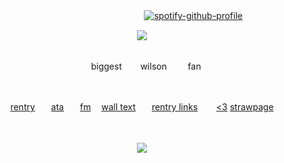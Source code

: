 ㅤ ㅤㅤㅤ ㅤㅤㅤ ㅤㅤㅤ ㅤㅤㅤ ㅤㅤㅤ ㅤㅤ[![spotify-github-profile](https://spotify-github-profile.kittinanx.com/api/view?uid=31ovkj4zy2dpnm7nft7ynmpapes4&cover_image=true&theme=novatorem&show_offline=false&background_color=121212&interchange=false&bar_color=5e3d2c&bar_color_cover=false)](https://github.com/kittinan/spotify-github-profile)




<p align="center" dir="auto">
<img src="https://files.catbox.moe/vb6lm7.png"> 

<div align='center'> 


 <br> ㅤbiggest  ㅤㅤwilson ㅤㅤ fan

<br>


[rentry](https://rentry.co/hospitalyaoi)ㅤㅤ[ata](https://robertseanleonard.atabook.org/)ㅤㅤ[fm](https://stats.fm/31ovkj4zy2dpnm7nft7ynmpapes4) ㅤ[wall text](https://walloftext.co/doctorwilson)ㅤㅤ[rentry links](https://rentry.co/wize)ㅤㅤ [<3](https://rentry.co/pauljohn) [strawpage](https://stimulated.straw.page/)

ㅤㅤ
⠀⠀


![](https://komarev.com/ghpvc/?username=your-github-doctorwilson&abbreviated=true&color=58260b)

